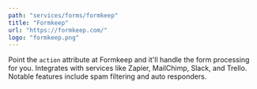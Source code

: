 ```yaml
---
path: "services/forms/formkeep"
title: "Formkeep"
url: "https://formkeep.com/"
logo: "formkeep.png"
---
```


Point the `action` attribute at Formkeep and it'll handle the form processing for you. Integrates with services like Zapier, MailChimp, Slack, and Trello. Notable features include spam filtering and auto responders.
